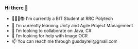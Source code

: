 <!-- This is my GiHub configuration file -->
### Hi there 👋

<ul>
  <li>👨‍🎓🏫📚 I'm currently a BIT Student at RRC Polytech</li>
  <li>🌱 I’m currently learning Unity and Agile Project Management</li>
  <li>👯 I’m looking to collaborate on Java, C#</li>
  <li>🤔 I’m looking for help with Image OCR</li>
  <li>📫 You can reach me through gusdayrell@gmail.com</li>


